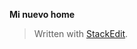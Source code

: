 **Mi nuevo home**



> Written with [StackEdit](https://stackedit.io/).
<!--stackedit_data:
eyJoaXN0b3J5IjpbLTQ1NDkyMTU4LDEzMDAzOTk0NTgsLTU5ND
YxODAwOF19
-->